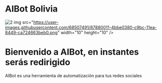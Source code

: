 # AIBot Bolivia 
![2](https://user-images.githubusercontent.com/68507491/87880011-4bbe0380-c9bc-11ea-8449-ca724663beb0.png)
img src="https://user-images.githubusercontent.com/68507491/87880011-4bbe0380-c9bc-11ea-8449-ca724663beb0.png" width="10" height="10" />
<h1> Bienvenido a AIBot, en instantes serás redirigido </h1> 
<body2> AIBot es una herramienta de automatización para tus redes sociales </body2>
